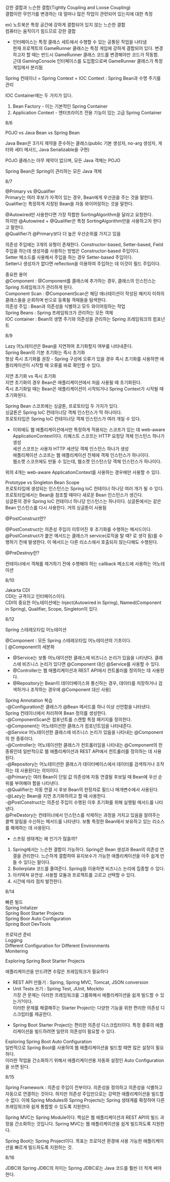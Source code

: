 강한 결합과 느슨한 결합(Tightly Coupling and Loose Coupling)<br/>
결합이란 무언가를 변경하는 데 얼마나 많은 작업이 관련되어 있는지에 대한 측정<br/>


ex) 노트북은 특정 공간에 강하게 결합되어 있지 않는 느슨한 결합<br/>
컴퓨터는 움직이기 힘드므로 강한 결합<br/>


+ 인터페이스는 특정 클래스 세트에서 수행할 수 있는 공통된 작업을 나타냄<br/>
현재 프로젝트의 GameRunner 클래스는 특정 게임에 강하게 결합되어 있다. 변경하고자 할 때는 반드시 GameRunner 클래스 코드를 변경해야만 코드가 작동함.<br/>
근데 GamingConsole 인터페이스를 도입함으로써 GameRunner 클래스가 특정 게임에서 분리됨<br/>


Spring 컨테이너 = Spring Context = IOC Context : Spring Bean과 수명 주기를 관리


IOC Container에는 두 가지가 있다.<br/>
1. Bean Factory - 이는 기본적인 Spring Container<br/>
2. Application Context - 엔터프라이즈 전용 기능이 있는 고급 Spring Container<br/>


8/6


POJO vs Java Bean vs Spring Bean<br/>

Java Bean은 3가지 제약을 준수하는 클래스(public 기본 생성자, no-arg 생성자, 게터와 세터 메서드, Java Serializable을 구현)<br/>

POJO 클래스는 아무 제약이 없으며, 모든 Java 객체는 POJO<br/>

Spring Bean은 Spring이 관리하는 모든 Java 객체<br/>


8/7


@Primary vs @Qualifier<br/>
Primary는 여러 후보가 자격이 있는 경우, Bean에게 우선권을 주는 것을 말한다.<br/>
Qualifier는 특정하게 지정된 Bean을 자동 와이어링하는 것을 말한다.<br/>

@Autowired만 사용한다면 가장 적합한 SortingAlgorithm을 달라고 요청한다.<br/>
하지만 @Autowired + @Qualifier은 특정 SortingAlgorithm만을 사용하고자 한다고 말한다.<br/>
@Qualifier가 @Primary보다 더 높은 우선순위를 가지고 있음<br/>


의존성 주입에는 3개의 유형이 존재한다. Constructor-based, Setter-based, Field
주입을 하는데 생성자를 사용하는 방법은 Constructor-based 주입이다.<br/>
Setter 메소드를 사용해서 주입을 하는 경우 Setter-based 주입이다.<br/>
Setter나 생성자가 없다면 reflection을 이용하여 주입하는 데 이것이 필드 주입이다.<br/>


중요한 용어<br/>
@Component : @Component를 클래스에 추가하는 경우, 클래스의 인스턴스는 Spring 프레임워크가 관리하게 된다.<br/>
Component Scan : @ComponentScan은 해당 애너테이션이 작성된 패키지 이하의 클래스들을 순회하며 빈으로 등록될 객체들을 탐색한다.<br/>
의존성 주입 : Bean과 의존성을 식별하고 모두 와이어링하는 작업<br/>
Spring Beans : Spring 프레임워크가 관리하는 모든 객체<br/>
IOC container : Bean의 생명 주기와 의존성을 관리하는 Spring 프레임워크의 컴포넌트<br/>


8/9


Lazy 어노테이션은 Bean을 지연하여 초기화할지 여부를 나타내준다.<br/>
Spring Bean의 기본 초기화는 즉시 초기화<br/>
항상 즉시 초기화를 권장 - Spring 구성에 오류가 있을 경우 즉시 초기화를 사용하면 애플리케이션이 시작할 때 오류를 바로 확인할 수 있다.<br/>


지연 초기화 vs 즉시 초기화<br/>
지연 초기화의 경우 Bean은 애플리케이션에서 처음 사용될 때 초기화된다.<br/>
즉시 초기화일 때는 Bean은 애플리케이션이 시작되거나 Spring Context가 시작될 때 초기화된다.<br/>


Spring Bean 스코프에는 싱글톤, 프로토타입 두 가지가 있다.<br/>
싱글톤은 Spring IoC 컨테이너당 객체 인스턴스가 딱 하나이다.<br/>
프로토타입은 Spring IoC 컨테이너당 객체 인스턴스가 여러 개일 수 있다.<br/>


- 이외에도 웹 애플리케이션에서만 특정하게 적용되는 스코프가 있는 데 web-aware ApplicationContext이다.
리퀘스트 스코프는 HTTP 요청당 객체 인스턴스 하나가 생성<br/>
세션 스코프는 사용자 HTTP 세션당 객체 인스턴스 하나가 생성<br/>
애플리케이션 스코프는 웹 애플리케이션 전체에 객체 인스턴스가 하나이다.<br/>
웹소켓 스코프에도 만들 수 있는데, 웹소켓 인스턴스당 객체 인스턴스가 하나이다.<br/> 


위의 4개는 web-aware ApplicationContext를 사용하는 경우에만 사용할 수 있다.<br/>


Prototype vs Singleton Bean Scope<br/>
프로토타입에 생성되는 인스턴스는 Spring IoC 컨테이너 하나당 여러 개가 될 수 있다. 프로토타입에서는 Bean을 참조할 때마다 새로운 Bean 인스턴스가 생긴다.<br/>
싱글톤의 경우 Spring IoC 컨테이너 하나당 인스턴스는 하나이다. 싱글톤에서는 같은 Bean 인스턴스를 다시 사용한다. 거의 싱글톤이 사용됨<br/>


@PostConstruct란?


@PostConstruct는 의존성 주입이 이루어진 후 초기화를 수행하는 메서드이다. @PostConstruct가 붙은 메서드는 클래스가 service(로직을 탈 때? 로 생각 됨)를 수행하기 전에 발생한다. 이 메서드는 다른 리소스에서 호출되지 않는다해도 수행된다. <br/>


@PreDestroy란?


컨테이너에서 객체를 제거하기 전에 수행해야 하는 callback 메소드에 사용하는 어노테이션


8/10


Jakarta CDI<br/>
CDI는 규격이고 인터페이스이다.<br/>
CDI의 중요한 어노테이션에는 Inject(Autowired in Spring), Named(Component in Spring), Qualifier, Scope, Singleton이 있다.<br/>


8/12


Spring 스테레오타입 어노테이션<br/>

@Component : 모든 Spring 스테레오타입 어노테이션의 기초이다.<br/>
[ @Component의 세분화<br/>
* @Service는 보통 어노테이션한 클래스에 비즈니스 논리가 있음을 나타낸다. 클래스에 비즈니스 논리가 있다면 @Component 대신 @Service를 사용할 수 있다.<br/>
* @Controller는 웹 애플리케이션과 REST API에서 컨트롤러를 정의하는 데 사용된다.<br/>
* @Repository는 Bean이 데이터베이스와 통신하는 경우, 데이터를 저장하거나 검색하거나 조작하는 경우에 @Component 대신 사용]<br/>

Spring Annotation 복습<br/>
-@Configuration은 클래스가 @Bean 메서드를 하나 이상 선언함을 나타낸다. Spring 컨테이너에서 처리하여 Bean 정의를 생성한다.<br/>
-@ComponentScan은 컴포넌트를 스캔할 특정 패키지를 정의한다.<br/>
-@Component는 어노테이션한 클래스가 컴포넌트임을 나타내준다.<br/>
-@Service 어노테이션한 클래스에 비즈니스 논리가 있음을 나타내는 @Component의 한 종류이다.<br/>
-@Controller는 어노테이션한 클래스가 컨트롤러임을 나타내는 @Component의 한 종류인데 일반적으로 웹 애플리케이션과 REST API에서 컨트롤러를 정의하는 데 사용된다.<br/>
-@Repository는 어노테이션한 클래스가 데이터베이스에서 데이터를 검색하거나 조작하는 데 사용된다는 의미이다.<br/>
-@Primary는 여러 Bean이 단일 값 의존성에 자동 연결될 후보일 때 Bean에 우선 순위를 부여해야 함을 나타낸다.<br/>
-@Qualifier는 자동 연결 시 후보 Bean의 한정자로 필드나 매개변수에서 사용된다.<br/>
-@Lazy는 Bean을 지연 초기화하려고 할 때 사용한다.<br/>
-@PostConstruct는 의존성 주입이 수행된 이후 초기화를 위해 실행될 메서드를 나타낸다.<br/>
@PreDestory는 컨테이너에서 인스턴스를 삭제하는 과정을 거치고 있음을 알려주는 콜백 알림을 수신하는 메서드를 나타낸다. 보통 특정한 Bean에서 보유하고 있는 리소스를 해제하는 데 사용된다.<br/>


+ 스프링 생태계는 왜 인기가 많을까?<br/>
1. Spring에서는 느슨한 결합이 가능하다. Spring은 Bean 생성과 Bean의 의존성 연결을 관리한다. 느슨하게 결합하여 유지보수가 가능한 애플리케이션을 아주 쉽게 만들 수 있다는 말이다.<br/>
2. Boilerplate 코드를 줄여준다. Spring을 이용하면 비즈니스 논리에 집중할 수 있다.<br/>
3. 아키텍쳐 유연성. 사용할 모듈과 프로젝트를 고르고 선택할 수 있다.<br/> 
4. 시간에 따라 점차 발전한다.<br/>


8/14


빠른 빌드<br/>
Spring Initalizer<br/>
Spring Boot Starter Projects<br/>
Spring Boor Auto Configuration<br/>
Spring Boot DevTools<br/>

프로덕션 준비<br/>
Logging<br/>
Different Configuration for Different Environments<br/>
Monitering<br/>


Exploring Spring Boot Starter Projects<br/>

애플리케이션을 만드려면 수많은 프레임워크가 필요하다<br/>
- REST API 만들기 : Spring, Spring MVC, Tomcat, JSON conversion<br/>
- Unit Tests 쓰기 : Spring Test, JUnit, Mockito<br/>
가장 큰 문제는 이러한 프레임워크를 그룹화해서 애플리케이션을 쉽게 빌드할 수 있는가?이다.<br/>
이러한 문제를 해결해주는 Starter Project는 다양한 기능을 위한 편리한 의존성 디스크립터를 제공한다.<br/>

* Spring Boot Starter Project는 편리한 의존성 디스크립터이다. 특정 종류의 애플리케이션을 빌드하려면 일련의 의존성이 필요할 수 있다.<br/>


Exploring Spring Boot Auto Configuration<br/>
일반적으로 Spring Boot를 사용하여 웹 애플리케이션을 빌드할 때면 많은 설정이 필요하다.<br/> 
이러한 작업을 간소화하기 위해서 애플리케이션용 자동화 설정인 Auto Configuration을 쓰면 된다.<br/>


8/15


Spring Framework : 의존성 주입이 전부이다. 의존성을 정의하고 의존성을 식별하고 자동으로 연결하는 것이다. 하지만 의존성 주입만으로는 강력한 애플리케이션을 빌드할 수 없다. 이에 Spring Modules와 Spring Projects는 Spring 생태계를 확장하여 다른 프레임워크와 쉽게 통합할 수 있도록 지원한다.<br/>

Spring MVC는 Spring Module이다. 핵심은 웹 애플리케이션과 REST API의 빌드 과정을 간소화하는 것입니다. Spring MVC는 웹 애플리케이션을 쉽게 빌드하도록 지원한다.<br/>

Spring Boot는 Spring Project이다. 목표는 프로덕션 환경에 사용 가능한 애플리케이션을 빠르게 빌드하도록 지원하는 것.<br/>


8/16


JDBC와 Spring JDBC의 차이는 Spring JDBC로는 Java 코드를 훨씬 더 적게 써야한다.



